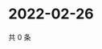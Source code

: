 # 2022-02-26

共 0 条

<!-- BEGIN WEIBO -->
<!-- 最后更新时间 Sat Feb 26 2022 17:08:44 GMT+0800 (China Standard Time) -->

<!-- END WEIBO -->
